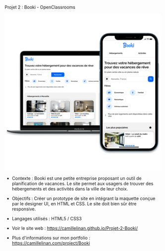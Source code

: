 Projet 2 : Booki - OpenClassrooms

![Alt text](/bookiCover.webp?raw=true "Cover Booki OpenClassrooms")

+ Contexte :
Booki est une petite entreprise proposant un outil de planification de vacances. Le site permet aux usagers de trouver des hébergements et des activités dans la ville de leur choix.

+ Objectifs :
Créer un prototype de site en intégrant la maquette conçue par le designer UI, en HTML et CSS. Le site doit bien sûr être responsive.

+ Langages utilisés :
HTML5 / CSS3


+ Voir le site web : https://camillelinan.github.io/Projet-2-Booki/
+ Plus d'informations sur mon portfolio : https://camillelinan.com/project/Booki

